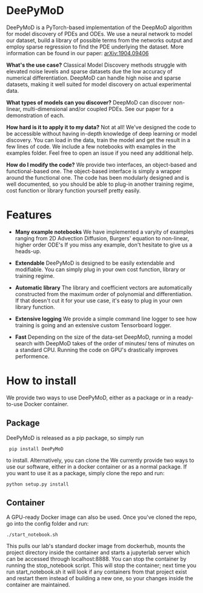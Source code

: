 # DeePyMoD

DeePyMoD is a PyTorch-based implementation of the DeepMoD algorithm for model discovery of PDEs and ODEs. We use a neural network to model our dataset, build a library of possible terms from the networks output and employ sparse regression to find the PDE underlying the dataset. More information can be found in our paper: [arXiv:1904.09406](http://arxiv.org/abs/1904.09406) 

**What's the use case?** Classical Model Discovery methods struggle with elevated noise levels and sparse datasets due the low accuracy of numerical differentiation. DeepMoD can handle high noise and sparse datasets, making it well suited for model discovery on actual experimental data.

**What types of models can you discover?** DeepMoD can discover non-linear, multi-dimensional and/or coupled PDEs. See our paper for a demonstration of each.

**How hard is it to apply it to my data?** Not at all! We've designed the code to be accessible without having in-depth knowledge of deep learning or model discovery. You can load in the data, train the model and get the result in a few lines of code. We include a few notebooks with examples in the examples folder. Feel free to open an issue if you need any additional help.

**How do I modify the code?** We provide two interfaces, an object-based and functional-based one. The object-based interface is simply a wrapper around the functional one. The code has been modularly designed and is well documented, so you should be able to plug-in another training regime, cost function or library function yourself pretty easily.

# Features

* **Many example notebooks** We have implemented a varyity of examples ranging from 2D Advection Diffusion, Burgers' equation to non-linear, higher order ODE's If you miss any example, don't hesitate to give us a heads-up.

* **Extendable** DeePyMoD is designed to be easily extendable and modifiable. You can simply plug in your own cost function, library or training regime.

* **Automatic library** The library and coefficient vectors are automatically constructed from the maximum order of polynomial and differentiation. If that doesn't cut it for your use case, it's easy to plug in your own library function.

* **Extensive logging** We provide a simple command line logger to see how training is going and an extensive custom Tensorboard logger.

* **Fast** Depending on the size of the data-set DeepMoD, running a model search with DeepMoD takes of the order of minutes/ tens of minutes on a standard CPU. Running the code on GPU's drastically improves performence. 

# How to install
We provide two ways to use DeePyMoD, either as a package or in a ready-to-use Docker container. 

## Package
DeePyMoD is released as a pip package, so simply run 

``` pip install DeePyMoD```

to install. Alternatively, you can clone the 
We currently provide two ways to use our software, either in a docker container or as a normal package. If you want to use it as a package, simply clone the repo and run:

```python setup.py install```


## Container
A GPU-ready Docker image can also be used. Once you've cloned the repo, go into the config folder and run:

```./start_notebook.sh```

This pulls our lab's standard docker image from dockerhub, mounts the project directory inside the container and starts a jupyterlab server which can be accessed through localhost:8888. You can stop the container by running the stop_notebook script.  This will stop the container; next time you run start_notebook.sh it will look if any containers from that project exist and restart them instead of building a new one, so your changes inside the container are maintained.





